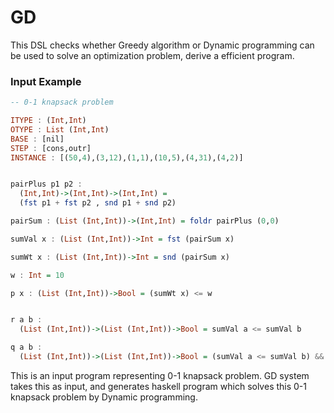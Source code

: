 # GD

This DSL checks whether Greedy algorithm or Dynamic programming can be used to solve an optimization problem, derive a efficient program.

### Input Example

```haskell
-- 0-1 knapsack problem

ITYPE : (Int,Int)
OTYPE : List (Int,Int)
BASE : [nil]
STEP : [cons,outr]
INSTANCE : [(50,4),(3,12),(1,1),(10,5),(4,31),(4,2)]


pairPlus p1 p2 :
  (Int,Int)->(Int,Int)->(Int,Int) =
  (fst p1 + fst p2 , snd p1 + snd p2)

pairSum : (List (Int,Int))->(Int,Int) = foldr pairPlus (0,0)

sumVal x : (List (Int,Int))->Int = fst (pairSum x)

sumWt x : (List (Int,Int))->Int = snd (pairSum x)

w : Int = 10

p x : (List (Int,Int))->Bool = (sumWt x) <= w


r a b :
  (List (Int,Int))->(List (Int,Int))->Bool = sumVal a <= sumVal b

q a b :
  (List (Int,Int))->(List (Int,Int))->Bool = (sumVal a <= sumVal b) && (sumWt a == sumWt b)

```

This is an input program representing 0-1 knapsack problem. GD system takes this as input, and generates haskell program which solves this 0-1 knapsack problem by Dynamic programming.
